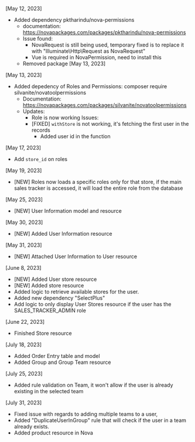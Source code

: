 [May 12, 2023]
- Added dependency pktharindu/nova-permissions
  - documentation: https://novapackages.com/packages/pktharindu/nova-permissions
  - Issue found:
    - NovaRequest is still being used, temporary fixed is to replace it with
      "Illuminate\Http\Request as NovaRequest"
    - Vue is required in NovaPermission, need to install this
  - Removed package [May 13, 2023]

[May 13, 2023]
- Added depedency of Roles and Permissions: composer require silvanite/novatoolpermissions
  - Documentation: https://novapackages.com/packages/silvanite/novatoolpermissions
  - Updates:
    - Role is now working
  Issues:
    - [FIXED] `withStore` is not working, it's fetching the first user in the records
      - Added user id in the function

[May 17, 2023]
- Add `store_id` on roles

[May 19, 2023]
- [NEW] Roles now loads a specific roles only for that store, if the main sales tracker
  is accessed, it will load the entire role from the database

[May 25, 2023]
- [NEW] User Information model and resource

[May 30, 2023]
- [NEW] Added User Information resource

[May 31, 2023]
- [NEW] Attached User Information to User resource

[June 8, 2023]
- [NEW] Added User store resource
- [NEW] Added store resource
- Added logic to retrieve available stores for the user.
- Added new dependency "SelectPlus"
- Add logic to only display User Stores resource if the user has the SALES_TRACKER_ADMIN role

[June 22, 2023]
  - Finished Store resource

[July 18, 2023]
  - Added Order Entry table and model
  - Added Group and Group Team resource

[July 25, 2023]
 - Added rule validation on Team, it won't allow if the user is already existing
 in the selected team

[July 31, 2023]
 - Fixed issue with regards to adding multiple teams to a user,
 - Added "DuplicateUserInGroup" rule that will check if the user in a team already
 exists.
 - Added product resource in Nova


